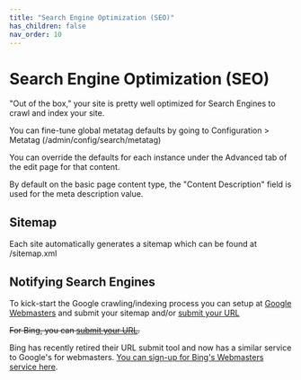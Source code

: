 ```yaml
---
title: "Search Engine Optimization (SEO)"
has_children: false
nav_order: 10
---
```


# Search Engine Optimization (SEO)

"Out of the box," your site is pretty well optimized for Search Engines to crawl and index your site.

You can fine-tune global metatag defaults by going to Configuration > Metatag (/admin/config/search/metatag)

You can override the defaults for each instance under the Advanced tab of the edit page for that content.

By default on the basic page content type, the "Content Description" field is used for the meta description value.

## Sitemap

Each site automatically generates a sitemap which can be found at /sitemap.xml

## Notifying Search Engines

To kick-start the Google crawling/indexing process you can setup at [Google Webmasters](https://www.google.com/webmasters) and submit your sitemap and/or [submit your URL](https://www.google.com/webmasters/tools/submit-url?pli=1)

~~For Bing, you can [submit your URL](http://www.bing.com/toolbox/submit-site-url).~~

Bing has recently retired their URL submit tool and now has a similar service to Google's for webmasters. [You can sign-up for Bing's Webmasters service here](https://www.bing.com/toolbox/webmaster/).


